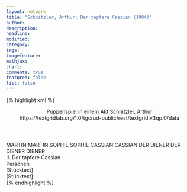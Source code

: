 ```yaml
---
layout: network
title: "Schnitzler, Arthur: Der tapfere Cassian (1904)"
author:
description:
headline:
modified:
category:
tags:
imagefeature: 
mathjax: 
chart: 
comments: true
featured: false
list: false
---
```

{% highlight xml %}
<?xml-model href="https://raw.githubusercontent.com/DLiNa/project/master/rules/lina.rnc"?><?xml-model href="https://raw.githubusercontent.com/DLiNa/project/master/rules/lina.sch"?>
<play xmlns="http://lina.digital">
  <header>
    <title>Der tapfere Cassian</title>
    <subtitle>Puppenspiel in einem Akt</subtitle>
    <genretitle/>
    <author>Schnitzler, Arthur</author>
  	<date when="1902" type="written"/>
  	<date when="1906" type="print"/>
  	<date when="1904" type="premiere"/>
  	<source>https://textgridlab.org/1.0/tgcrud-public/rest/textgrid:v3qp.0/data</source>
  </header>
  <personae>
    <character>
      <name>MARTIN</name>
      <alias xml:id="martin">
        <name>MARTIN</name>
      </alias>
    </character>
    <character>
      <name>SOPHIE</name>
      <alias xml:id="sophie">
        <name>SOPHIE</name>
      </alias>
    </character>
    <character>
      <name>CASSIAN</name>
      <alias xml:id="cassian">
        <name>CASSIAN</name>
      </alias>
    </character>
    <character>
      <name>DER DIENER</name>
      <alias xml:id="der_diener">
        <name>DER DIENER</name>
      </alias>
    	<alias xml:id="diener">
    		<name>DIENER</name>
    	</alias>
    </character>
  </personae>
  <text>
    <div>
      <head>II. Der tapfere Cassian</head>
    </div>
    <div>
      <head>Personen</head>
    </div>
    <div>
      <head>[Stücktext]</head>
      <div>
        <head>[Stücktext]</head>
        <sp who="#martin">
          <amount n="127" unit="speech_acts"/>
          <amount n="1922" unit="words"/>
          <amount n="95" unit="lines"/>
          <amount n="10564" unit="chars"/>
        </sp>
        <sp who="#sophie">
          <amount n="72" unit="speech_acts"/>
          <amount n="937" unit="words"/>
          <amount n="58" unit="lines"/>
          <amount n="5167" unit="chars"/>
        </sp>
        <sp who="#cassian">
          <amount n="82" unit="speech_acts"/>
          <amount n="1600" unit="words"/>
          <amount n="56" unit="lines"/>
          <amount n="8945" unit="chars"/>
        </sp>
        <sp who="#der_diener">
          <amount n="1" unit="speech_acts"/>
          <amount n="6" unit="words"/>
          <amount n="1" unit="lines"/>
          <amount n="28" unit="chars"/>
        </sp>
        <sp who="#diener">
          <amount n="4" unit="speech_acts"/>
          <amount n="37" unit="words"/>
          <amount n="3" unit="lines"/>
          <amount n="242" unit="chars"/>
        </sp>
      </div>
    </div>
  </text>
</play>
{% endhighlight %}